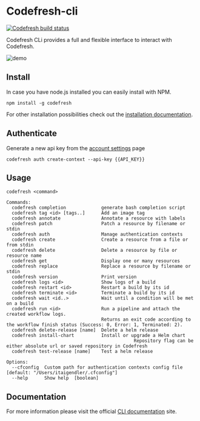 # Codefresh-cli
[![Codefresh build status]( https://g.codefresh.io/api/badges/build?repoOwner=codefresh-io&repoName=cli&branch=master&pipelineName=build&accountName=codefresh-inc&type=cf-1)]( https://g.codefresh.io/repositories/codefresh-io/cli/builds?filter=trigger:build;branch:master;service:5a4c94b54e6e5f0001c4f913~build)

Codefresh CLi provides a full and flexible interface to interact with Codefresh.

![demo](https://media.giphy.com/media/l3diTH6dKxGnXZcNa/giphy.gif)

## Install
In case you have node.js installed you can easily install with NPM.

`npm install -g codefresh`

For other installation possibilities check out the <a href="http://cli.codefresh.io/installation" target="_blank">installation documentation</a>.

## Authenticate
Generate a new api key from the <a href="https://g.codefresh.io/account/tokens" target="_blank">account settings</a> page

`codefresh auth create-context --api-key {{API_KEY}}`

## Usage
```$xslt
codefresh <command>

Commands:
  codefresh completion             generate bash completion script
  codefresh tag <id> [tags..]      Add an image tag
  codefresh annotate               Annotate a resource with labels
  codefresh patch                  Patch a resource by filename or stdin
  codefresh auth                   Manage authentication contexts
  codefresh create                 Create a resource from a file or from stdin
  codefresh delete                 Delete a resource by file or resource name
  codefresh get                    Display one or many resources
  codefresh replace                Replace a resource by filename or stdin
  codefresh version                Print version
  codefresh logs <id>              Show logs of a build
  codefresh restart <id>           Restart a build by its id
  codefresh terminate <id>         Terminate a build by its id
  codefresh wait <id..>            Wait until a condition will be met on a build
  codefresh run <id>               Run a pipeline and attach the created workflow logs.
                                   Returns an exit code according to the workflow finish status (Success: 0, Error: 1, Terminated: 2).
  codefresh delete-release [name]  Delete a helm release
  codefresh install-chart          Install or upgrade a Helm chart
                                               Repository flag can be either absolute url or saved repository in Codefresh
  codefresh test-release [name]    Test a helm release
  
Options:
  --cfconfig  Custom path for authentication contexts config file  [default: "/Users/itaigendler/.cfconfig"]
  --help      Show help  [boolean]
```

## Documentation
For more information please visit the official <a href="http://cli.codefresh.io" target="_blank">CLI documentation</a> site.
